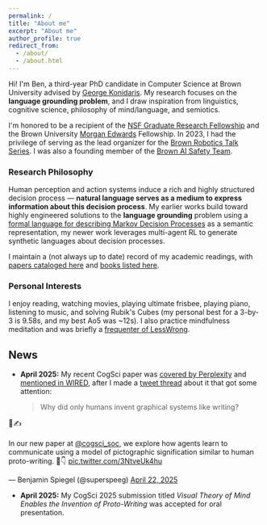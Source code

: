 ```yaml
---
permalink: /
title: "About me"
excerpt: "About me"
author_profile: true
redirect_from: 
  - /about/
  - /about.html
---
```


Hi! I'm Ben, a third-year PhD candidate in Computer Science at Brown University advised by [George Konidaris](https://cs.brown.edu/~gdk/). My research focuses on the **language grounding problem**, and I draw inspiration from linguistics, cognitive science, philosophy of mind/language, and semiotics.

I'm honored to be a recipient of the [NSF Graduate Research Fellowship](https://cs.brown.edu/news/2022/05/20/five-brown-cs-students-and-alums-receive-nsf-graduate-research-fellowships/) and the Brown University [Morgan Edwards](https://en.wikipedia.org/wiki/Morgan_Edwards) Fellowship. In 2023, I had the privilege of serving as the lead organizer for the [Brown Robotics Talk Series](https://yzylmc.github.io/brown-lab-talks/). I was also a founding member of the [Brown AI Safety Team](https://www.baist.ai/).

### Research Philosophy

Human perception and action systems induce a rich and highly structured decision process — **natural language serves as a medium to express information about this decision process**. My earlier works build toward highly engineered solutions to the **language grounding** problem using a [formal language for describing Markov Decision Processes](http://rlang.ai/master/) as a semantic representation, my newer work leverages multi-agent RL to generate synthetic languages about decision processes.

I maintain a (not always up to date) record of my academic readings, with [papers cataloged here](https://www.zotero.org/benjamin-spiegel/library) and [books listed here](https://speeg.notion.site/5de77c8575634b90b4699d0f185295cb?v=a884d376bf6b4e5a99a27e9aa2e98698&pvs=4).

### Personal Interests

I enjoy reading, watching movies, playing ultimate frisbee, playing piano, listening to music, and solving Rubik's Cubes (my personal best for a 3-by-3 is 9.58s, and my best Ao5 was ~12s). I also practice mindfulness meditation and was briefly a [frequenter of LessWrong](https://www.lesswrong.com/users/benjamin-spiegel).

## News
- **April 2025:** My recent CogSci paper was [covered by Perplexity](https://www.perplexity.ai/page/new-study-finds-that-ai-learns-u6myMBdRSX6Rb.SCTD8B9g) and [mentioned in WIRED](https://www.wired.com/story/ai-lab-amazon-launches-vulcan-a-robot-that-can-feel/), after I made a [tweet thread](https://x.com/superspeeg/status/1914691313318105305) about it that got some attention:
  <blockquote class="twitter-tweet"><p lang="en" dir="ltr">Why did only humans invent graphical systems like writing?
🧠✍️<br><br>In our new paper at <a href="https://twitter.com/cogsci_soc?ref_src=twsrc%5Etfw">@cogsci_soc</a>, we explore how agents learn to communicate using a model of pictographic signification similar to human proto-writing. 🧵👇 <a href="https://t.co/3NtveUk4hu">pic.twitter.com/3NtveUk4hu</a></p>&mdash; Benjamin Spiegel (@superspeeg) <a href="https://twitter.com/superspeeg/status/1914691313318105305?ref_src=twsrc%5Etfw">April 22, 2025</a></blockquote> <script async src="https://platform.twitter.com/widgets.js" charset="utf-8"></script>
- **April 2025:** My CogSci 2025 submission titled _Visual Theory of Mind Enables the Invention of Proto-Writing_ was accepted for oral presentation.
